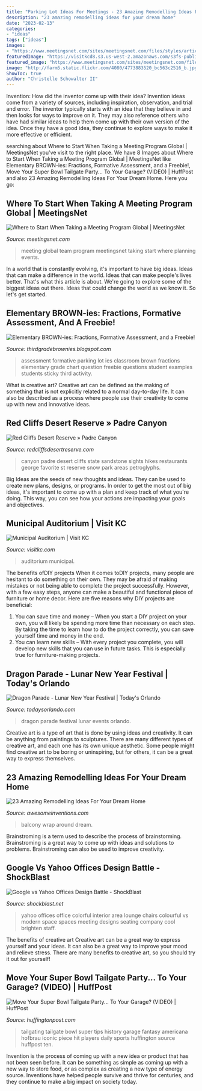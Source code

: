 ```yaml
---
title: "Parking Lot Ideas For Meetings - 23 Amazing Remodelling Ideas For Your Dream Home"
description: "23 amazing remodelling ideas for your dream home"
date: "2023-02-13"
categories:
- "ideas"
tags: ["ideas"]
images:
- "https://www.meetingsnet.com/sites/meetingsnet.com/files/styles/article_featured_standard/public/global_meeting.jpg?itok=3T3_fjvZ"
featuredImage: "https://visitkcd8.s3.us-west-2.amazonaws.com/s3fs-public/styles/slider_850x400_/public/2019-10/municipal-auditorium-4.jpg?itok=QoDvqwkF"
featured_image: "https://www.meetingsnet.com/sites/meetingsnet.com/files/styles/article_featured_standard/public/global_meeting.jpg?itok=3T3_fjvZ"
image: "http://farm5.static.flickr.com/4080/4773883520_bc563c2516_b.jpg"
ShowToc: true
author: "Christelle Schowalter II"
---
```



Invention: How did the inventor come up with their idea?
Invention ideas come from a variety of sources, including inspiration, observation, and trial and error. The inventor typically starts with an idea that they believe in and then looks for ways to improve on it. They may also reference others who have had similar ideas to help them come up with their own version of the idea. Once they have a good idea, they continue to explore ways to make it more effective or efficient.

	

		
searching about Where to Start When Taking a Meeting Program Global | MeetingsNet you've visit to the right place. We have 8 Images about Where to Start When Taking a Meeting Program Global | MeetingsNet like Elementary BROWN-ies: Fractions, Formative Assessment, and a Freebie!, Move Your Super Bowl Tailgate Party... To Your Garage? (VIDEO) | HuffPost and also 23 Amazing Remodelling Ideas For Your Dream Home. Here you go:
		
    
## Where To Start When Taking A Meeting Program Global | MeetingsNet

<img loading=lazy src="https://www.meetingsnet.com/sites/meetingsnet.com/files/styles/article_featured_standard/public/global_meeting.jpg?itok=3T3_fjvZ" onerror="this.onerror=null;this.src='https://tse2.mm.bing.net/th?id=OIP.5KPcrZGXmZEy8gcLpsupwwHaD2&amp;pid=15.1';" alt="Where to Start When Taking a Meeting Program Global | MeetingsNet">

_Source: meetingsnet.com_

>meeting global team program meetingsnet taking start where planning events. 

	

In a world that is constantly evolving, it's important to have big ideas. Ideas that can make a difference in the world. Ideas that can make people's lives better. That's what this article is about. We're going to explore some of the biggest ideas out there. Ideas that could change the world as we know it. So let's get started.

    
## Elementary BROWN-ies: Fractions, Formative Assessment, And A Freebie!

<img loading=lazy src="http://1.bp.blogspot.com/-DDi48pU51nY/UukxdpYGLvI/AAAAAAAAAfE/2UPBk1TGkbY/s1600/20140127_134103.jpg" onerror="this.onerror=null;this.src='https://tse4.mm.bing.net/th?id=OIP.vb5_JgMxNCFvU0S8x6zbJwHaNK&amp;pid=15.1';" alt="Elementary BROWN-ies: Fractions, Formative Assessment, and a Freebie!">

_Source: thirdgradebrownies.blogspot.com_

>assessment formative parking lot ies classroom brown fractions elementary grade chart question freebie questions student examples students sticky third activity. 

	

What is creative art?
Creative art can be defined as the making of something that is not explicitly related to a normal day-to-day life. It can also be described as a process where people use their creativity to come up with new and innovative ideas.

    
## Red Cliffs Desert Reserve » Padre Canyon

<img loading=lazy src="http://www.redcliffsdesertreserve.com/wp-content/uploads/2013/11/Web-18-Padre-Canyon-north-user-trail.jpg" onerror="this.onerror=null;this.src='https://tse2.mm.bing.net/th?id=OIP.FnCXMxGYq4JyrJ0mu37BMgHaFj&amp;pid=15.1';" alt="Red Cliffs Desert Reserve » Padre Canyon">

_Source: redcliffsdesertreserve.com_

>canyon padre desert cliffs state sandstone sights hikes restaurants george favorite st reserve snow park areas petroglyphs. 

	

Big Ideas are the seeds of new thoughts and ideas. They can be used to create new plans, designs, or programs. In order to get the most out of big ideas, it's important to come up with a plan and keep track of what you're doing. This way, you can see how your actions are impacting your goals and objectives.

    
## Municipal Auditorium | Visit KC

<img loading=lazy src="https://visitkcd8.s3.us-west-2.amazonaws.com/s3fs-public/styles/slider_850x400_/public/2019-10/municipal-auditorium-4.jpg?itok=QoDvqwkF" onerror="this.onerror=null;this.src='https://tse2.mm.bing.net/th?id=OIP.ocUYfpAb8OxVnIzxYUyQtgHaDf&amp;pid=15.1';" alt="Municipal Auditorium | Visit KC">

_Source: visitkc.com_

>auditorium municipal. 

	

The benefits ofDIY projects
When it comes toDIY projects, many people are hesitant to do something on their own. They may be afraid of making mistakes or not being able to complete the project successfully. However, with a few easy steps, anyone can make a beautiful and functional piece of furniture or home decor. Here are five reasons why DIY projects are beneficial: 
1. You can save time and money – When you start a DIY project on your own, you will likely be spending more time than necessary on each step. By taking the time to learn how to do the project correctly, you can save yourself time and money in the end. 
2. You can learn new skills – With every project you complete, you will develop new skills that you can use in future tasks. This is especially true for furniture-making projects.

    
## Dragon Parade - Lunar New Year Festival | Today&#039;s Orlando

<img loading=lazy src="http://www.todaysorlando.com/sites/default/files/events/cover/dragon_parade_orlando.jpg" onerror="this.onerror=null;this.src='https://tse4.mm.bing.net/th?id=OIP.cvdkasaqwh9Nyr7VN91k2AHaEc&amp;pid=15.1';" alt="Dragon Parade - Lunar New Year Festival | Today&#039;s Orlando">

_Source: todaysorlando.com_

>dragon parade festival lunar events orlando. 

	

Creative art is a type of art that is done by using ideas and creativity. It can be anything from paintings to sculptures. There are many different types of creative art, and each one has its own unique aesthetic. Some people might find creative art to be boring or uninspiring, but for others, it can be a great way to express themselves.

    
## 23 Amazing Remodelling Ideas For Your Dream Home

<img loading=lazy src="https://www.awesomeinventions.com/wp-content/uploads/2014/11/wrap-around-balcony.jpg" onerror="this.onerror=null;this.src='https://tse3.mm.bing.net/th?id=OIP.hjJhgODmoVrPF9DaF_Gy_gHaLF&amp;pid=15.1';" alt="23 Amazing Remodelling Ideas For Your Dream Home">

_Source: awesomeinventions.com_

>balcony wrap around dream. 

	

Brainstroming is a term used to describe the process of brainstorming. Brainstroming is a great way to come up with ideas and solutions to problems. Brainstroming can also be used to improve creativity.

    
## Google Vs Yahoo Offices Design Battle - ShockBlast

<img loading=lazy src="http://farm5.static.flickr.com/4080/4773883520_bc563c2516_b.jpg" onerror="this.onerror=null;this.src='https://tse2.mm.bing.net/th?id=OIP.qyn7EnCLgdcm5BMUKJBNXAHaE6&amp;pid=15.1';" alt="Google vs Yahoo Offices Design Battle - ShockBlast">

_Source: shockblast.net_

>yahoo offices office colorful interior area lounge chairs colourful vs modern space spaces meeting designs seating company cool brighten staff. 

	

The benefits of creative art
Creative art can be a great way to express yourself and your ideas. It can also be a great way to improve your mood and relieve stress. There are many benefits to creative art, so you should try it out for yourself!

    
## Move Your Super Bowl Tailgate Party... To Your Garage? (VIDEO) | HuffPost

<img loading=lazy src="https://s-i.huffpost.com/gen/971566/images/o-TAILGATE-PARTY-facebook.jpg" onerror="this.onerror=null;this.src='https://tse4.mm.bing.net/th?id=OIP.ptzrrZ7ncj9JO-B2A1u2NAHaE8&amp;pid=15.1';" alt="Move Your Super Bowl Tailgate Party... To Your Garage? (VIDEO) | HuffPost">

_Source: huffingtonpost.com_

>tailgating tailgate bowl super tips history garage fantasy americana hofbrau iconic piece hit players daily sports huffington source huffpost ten. 

	

Invention is the process of coming up with a new idea or product that has not been seen before. It can be something as simple as coming up with a new way to store food, or as complex as creating a new type of energy source. Inventions have helped people survive and thrive for centuries, and they continue to make a big impact on society today.

